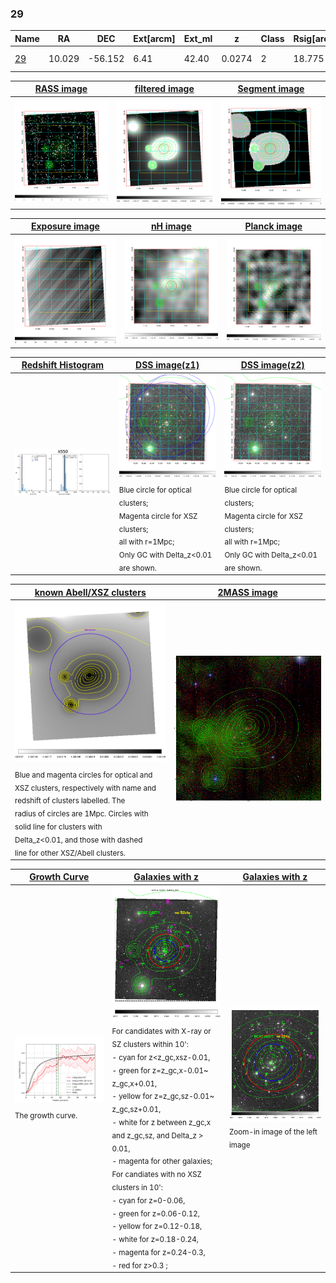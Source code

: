 <div STYLE="page-break-after: always;"></div>

### 29

|Name          |RA          |DEC      | Ext[arcm] | Ext_ml | z    | Class| Rsig[arcmin] | CRsig[c/s] | CR500[c/s] | R500[Mpc] |L500[erg/s]|F500[erg/s/cm^2]| M500[Msun]|Tx[keV]|beta|GC(XSZ,Delta_z<0.01)| GC(OPT,Delta_z<0.01)|GC|alias|
|--------------|------------|------------|---|---|-----------|--------|------|------|----|----|----|----|----|----|----|----|----|----|---|
|[29](script/29.md)     | 10.029       | -56.152       | 6.41    | 42.40   | 0.0274 | 2   | 18.775 |0.351 |0.348 |0.585 |9.963e+42 |5.800e-12 |5.834e+13 |1.549 |0.958 |MCXC, |A, |MCXC, A, |k550|

|[RASS image](../image/29/29_img.pdf)|[filtered image](../image/29/29_fil.pdf)|[Segment image](../image/29/29_seg.pdf)|
|-------------------|--------------------|-------------------|
| <img src="../image/29/29_img.png" width="300">  | <img src="../image/29/29_fil.png" width="300">   | <img src="../image/29/29_seg.png" width="300">  |

|[Exposure image](../image/29/29_mex.pdf)| [nH image](../image/29/29_nh.pdf)| [Planck image](../image/29/29_p.pdf)|
|-------------------|--------------------|-------------------|
|<img src="../image/29/29_mex.png" width="300">   | <img src="../image/29/29_nh.png" width="300">    | <img src="../image/29/29_p.png" width="300"> |

|[Redshift Histogram](../image/29/29_zg.pdf) | [DSS image(z1)](../image/29/29_dss_z1.pdf)      |  [DSS image(z2)](../image/29/29_dss_z2.pdf)    |
|-------------------|--------------------|-------------------|
|<img src="../image/29/29_zg.png" width="300"> |<img src="../image/29/29_dss_z1.png" width="300"> <sub><br>Blue circle for optical clusters; <br>Magenta circle for XSZ clusters; <br>all with r=1Mpc; <br>Only GC with Delta_z<0.01 are shown. </sub>| <img src="../image/29/29_dss_z2.png" width="300"><sub><br>Blue circle for optical clusters; <br>Magenta circle for XSZ clusters; <br>all with r=1Mpc; <br>Only GC with Delta_z<0.01 are shown. </sub> |

|[known Abell/XSZ clusters](../image/29/29_m.pdf) | [2MASS image](../image/29/29_2mass.pdf)      |
|-------------------|-------------------|
|<img src=../image/29/29_m.png width="300"> <sub><br>Blue and magenta circles for optical and <br>XSZ clusters, respectively with name and <br>redshift of clusters labelled. The <br>radius of circles are 1Mpc. Circles with <br>solid line for clusters with <br>Delta_z<0.01, and those with dashed <br>line for other XSZ/Abell clusters.        </sub>|<img src="../image/29/29_2mass.png" width="300">  |

|[Growth Curve](../image/29/29_gca_all.png) |[Galaxies with z](../image/29/29_opt_ned.pdf) |[Galaxies with z](../image/29/29_opt_ned_zoom.pdf) |
|-------------------|-------------------|-------------------|
| <img src="../image/29/29_gca_all.png" width="300"> <sub><br>The growth curve.</sub>| <img src=../image/29/29_opt_ned.png width="300"> <br><sub> For candidates with X-ray or SZ clusters within 10': <br> - cyan for z<z_gc,xsz-0.01, <br> - green for z=z_gc,x-0.01~ z_gc,x+0.01, <br> - yellow for z=z_gc,sz-0.01~ z_gc,sz+0.01, <br> - white for z between z_gc,x and z_gc,sz, and Delta_z > 0.01, <br> - magenta for other galaxies; <br>For candiates with no XSZ clusters in 10': <br> - cyan for z=0-0.06, <br> - green for z=0.06-0.12, <br> - yellow for z=0.12-0.18, <br> - white for z=0.18-0.24, <br> - magenta for z=0.24-0.3, <br> - red for z>0.3 ;  </sub>|<img src=../image/29/29_opt_ned_zoom.png width="300">  <br><sub> Zoom-in image of the left image</sub>|





